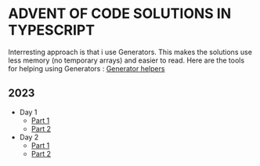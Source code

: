 # ADVENT OF CODE SOLUTIONS IN TYPESCRIPT

Interresting approach is that i use Generators. This makes the solutions use less memory (no temporary arrays) and easier to read.
Here are the tools for helping using Generators : [Generator helpers](utils)

## 2023

- Day 1
  - [Part 1](2023/01/part1.test.ts)
  - [Part 2](2023/01/part2.test.ts)
- Day 2
  - [Part 1](2023/02/part1.test.ts)
  - [Part 2](2023/02/part2.test.ts)
